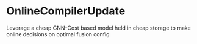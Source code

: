 # OnlineCompilerUpdate
Leverage a cheap GNN-Cost based model held in cheap storage to make online decisions on optimal fusion config

